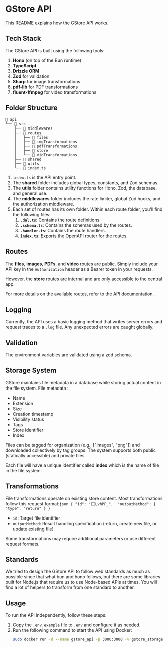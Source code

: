 # GStore API

This README explains how the GStore API works.

## Tech Stack

The GStore API is built using the following tools:

1. **Hono** (on top of the Bun runtime)
2. **TypeScript**
3. **Drizzle ORM**
4. **Zod** for validation
5. **Sharp** for image transformations
6. **pdf-lib** for PDF transformations
7. **fluent-ffmpeg** for video transformations

## Folder Structure

```
📂 api
└── 📂 src
    ├── 📂 middlewares
    ├── 📂 routes
    │   ├── 📂 files
    │   ├── 📂 imgTransformations
    │   ├── 📂 pdfTransformations
    │   ├── 📂 store
    │   └── 📂 vidTransformations
    ├── 📂 shared
    ├── 📂 utils
    └── 📄 index.ts
```

1. `index.ts` is the API entry point.
2. The **shared** folder includes global types, constants, and Zod schemas.
3. The **utils** folder contains utility functions for Hono, Zod, the database, and general use.
4. The **middlewares** folder includes the rate limiter, global Zod hooks, and the authorization middleware.
5. Each set of routes has its own folder. Within each route folder, you'll find the following files:
   1. **`.dal.ts`**: Contains the route definitions.
   2. **`.schema.ts`**: Contains the schemas used by the routes.
   3. **`.handler.ts`**: Contains the route handlers.
   4. **`index.ts`**: Exports the OpenAPI router for the routes.

## Routes

The **files**, **images**, **PDFs**, and **video** routes are public. Simply include your API key in the `Authorization` header as a Bearer token in your requests.

However, the **store** routes are internal and are only accessible to the central app.

For more details on the available routes, refer to the API documentation.

## Logging

Currently, the API uses a basic logging method that writes server errors and request traces to a `.log` file. Any unexpected errors are caught globally.

## Validation

The environment variables are validated using a zod schema.

## Storage System

GStore maintains file metadata in a database while storing actual content in the file system. File metadata :

- Name
- Extension
- Size
- Creation timestamp
- Visibility status
- Tags
- Store identifier
- Index

Files can be tagged for organization (e.g., ["images", "png"]) and downloaded collectively by tag groups. The system supports both public (statically accessible) and private files.

Each file will have a unique identifier called **index** which is the name of file in the file system.

## Transformations

File transformations operate on existing store content. Most transformations follow this request format:`json
{
  "id": "EILvhPP_",  "outputMethod": { "type": "return" }
}`

- `id`: Target file identifier
- `outputMethod`: Result handling specification (return, create new file, or update existing file)

Some transformations may require additional parameters or use different request formats.

## Standards

We tried to design the GStore API to follow web standards as much as possible since that what bun and hono follows, but there are some libraries built for Node.js that require us to use Node-based APIs at times. You will find a lot of helpers to transform from one standard to another.

## Usage

To run the API independently, follow these steps:

1. Copy the `.env.example` file to `.env` and configure it as needed.
2. Run the following command to start the API using Docker:
   ```bash
   sudo docker run -d --name gstore_api -p 3000:3000 -v gstore_storage:/app/storage
   ```
